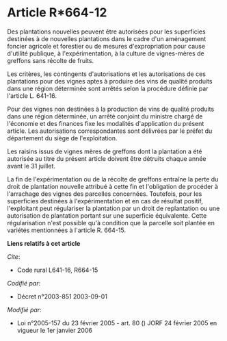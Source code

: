 # Article R*664-12

Des plantations nouvelles peuvent être autorisées pour les superficies destinées à de nouvelles plantations dans le cadre
d'un aménagement foncier agricole et forestier ou de mesures d'expropriation pour cause d'utilité publique, à
l'expérimentation, à la culture de vignes-mères de greffons sans récolte de fruits.

Les critères, les contingents d'autorisations et les autorisations de ces plantations pour des vignes aptes à produire des
vins de qualité produits dans une région déterminée sont arrêtés selon la procédure définie par l'article L. 641-16.

Pour des vignes non destinées à la production de vins de qualité produits dans une région déterminée, un arrêté conjoint du
ministre chargé de l'économie et des finances fixe les modalités d'application du présent article. Les autorisations
correspondantes sont délivrées par le préfet du département du siège de l'exploitation.

Les raisins issus de vignes mères de greffons dont la plantation a été autorisée au titre du présent article doivent être
détruits chaque année avant le 31 juillet.

La fin de l'expérimentation ou de la récolte de greffons entraîne la perte du droit de plantation nouvelle attribué à cette
fin et l'obligation de procéder à l'arrachage des vignes des parcelles concernées. Toutefois, pour les superficies destinées
à l'expérimentation et en cas de résultat positif, l'exploitant peut régulariser la plantation par un droit de replantation
ou une autorisation de plantation portant sur une superficie équivalente. Cette régularisation n'est possible qu'à condition
que la parcelle soit plantée en variétés mentionnées à l'article R. 664-15.

**Liens relatifs à cet article**

_Cite_:

  - Code rural L641-16, R664-15

_Codifié par_:

  - Décret n°2003-851 2003-09-01

_Modifié par_:

  - Loi n°2005-157 du 23 février 2005 - art. 80 () JORF 24 février 2005 en vigueur le 1er janvier 2006
